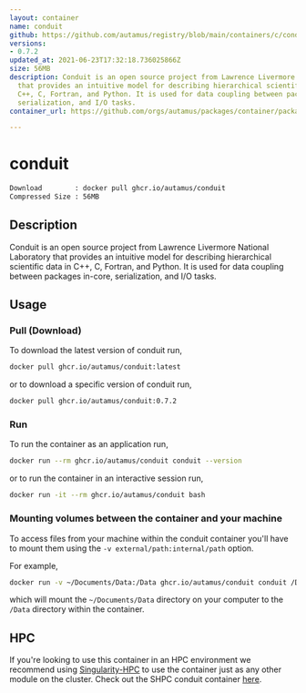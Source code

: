 ```yaml
---
layout: container
name: conduit
github: https://github.com/autamus/registry/blob/main/containers/c/conduit/spack.yaml
versions:
- 0.7.2
updated_at: 2021-06-23T17:32:18.736025866Z
size: 56MB
description: Conduit is an open source project from Lawrence Livermore National Laboratory
  that provides an intuitive model for describing hierarchical scientific data in
  C++, C, Fortran, and Python. It is used for data coupling between packages in-core,
  serialization, and I/O tasks.
container_url: https://github.com/orgs/autamus/packages/container/package/conduit

---
```

# conduit
```bash 
Download        : docker pull ghcr.io/autamus/conduit
Compressed Size : 56MB
```

## Description
Conduit is an open source project from Lawrence Livermore National Laboratory that provides an intuitive model for describing hierarchical scientific data in C++, C, Fortran, and Python. It is used for data coupling between packages in-core, serialization, and I/O tasks.

## Usage
### Pull (Download)
To download the latest version of conduit run,

```bash
docker pull ghcr.io/autamus/conduit:latest
```

or to download a specific version of conduit run,

```bash
docker pull ghcr.io/autamus/conduit:0.7.2
```
### Run
To run the container as an application run,
```bash
docker run --rm ghcr.io/autamus/conduit conduit --version
```

or to run the container in an interactive session run,
```bash
docker run -it --rm ghcr.io/autamus/conduit bash
```

### Mounting volumes between the container and your machine
To access files from your machine within the conduit container you'll have to mount them using the `-v external/path:internal/path` option.

For example,
```bash
docker run -v ~/Documents/Data:/Data ghcr.io/autamus/conduit conduit /Data/myData.csv
```
which will mount the `~/Documents/Data` directory on your computer to the `/Data` directory within the container.

## HPC
If you're looking to use this container in an HPC environment we recommend using [Singularity-HPC](https://singularity-hpc.readthedocs.io) to use the container just as any other module on the cluster. Check out the SHPC conduit container [here](https://singularityhub.github.io/singularity-hpc/r/ghcr.io-autamus-conduit/).